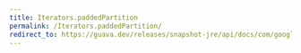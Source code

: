 ```yaml
---
title: Iterators.paddedPartition
permalink: /Iterators.paddedPartition/
redirect_to: https://guava.dev/releases/snapshot-jre/api/docs/com/google/common/collect/Iterators.html#paddedPartition-java.util.Iterator-int-
---
```

